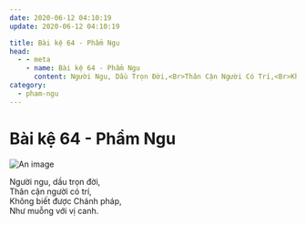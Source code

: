 ```yaml
---
date: 2020-06-12 04:10:19
update: 2020-06-12 04:10:19

title: Bài kệ 64 - Phẩm Ngu
head:
  - - meta
    - name: Bài kệ 64 - Phẩm Ngu
      content: Người Ngu, Dầu Trọn Đời,<Br>Thân Cận Người Có Trí,<Br>Không Biết Được Chánh Pháp,<Br>Như Muỗng Với Vị Canh.<Br>
category:
  - pham-ngu
---
```


# Bài kệ 64 - Phẩm Ngu

![An image](/img/pham-ngu/pham-ngu-064.jpg)

Người ngu, dầu trọn đời,<br>Thân cận người có trí,<br>Không biết được Chánh pháp,<br>Như muỗng với vị canh.<br>

